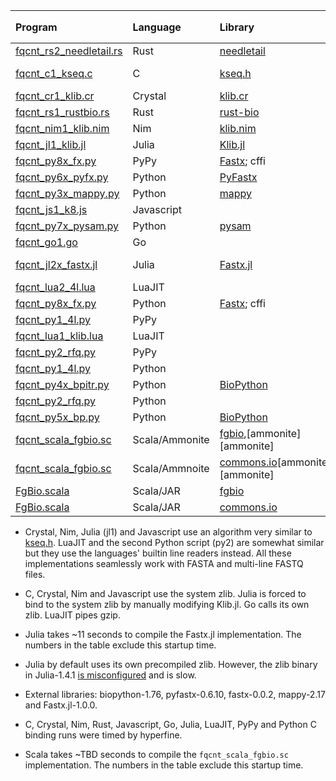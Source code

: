 |Program | Language | Library | t<sub>gzip</sub> (s) | t<sub>plain</sub> (s) | Comments |
|:-------|:---------|:--------|---------------------:|----------------------:|:---------|
|[fqcnt\_rs2\_needletail.rs](fqcnt_rs2_needletail.rs)|Rust|[needletail][nt]            |  9.3|  0.8|fasta/4-line fastq|
|[fqcnt\_c1\_kseq.c](fqcnt_c1_kseq.c)          |C         |[kseq.h](../lib/kseq.h)     |  9.7|  1.4|multi-line fasta/fastq|
|[fqcnt\_cr1\_klib.cr](fqcnt_cr1_klib.cr)      |Crystal   |[klib.cr](../lib/klib.cr)   |  9.7|  1.5|kseq.h port|
|[fqcnt\_rs1\_rustbio.rs](fqcnt_rs1_rustbio.rs)|Rust      |[rust-bio][rust-bio]        | 10.0|  2.4|rust-bio|
|[fqcnt\_nim1\_klib.nim](fqcnt_nim1_klib.nim)  |Nim       |[klib.nim](../lib/klib.nim) | 10.5|  2.3|kseq.h port|
|[fqcnt\_jl1\_klib.jl](fqcnt_jl1_klib.jl)      |Julia     |[Klib.jl](../lib/Klib.jl)   | 11.1|  2.9|kseq.h port|
|[fqcnt\_py8x\_fx.py](fqcnt_py8x_fx.py)        |PyPy      |[Fastx][fx.py]; cffi        | 11.5|  3.1|kseq.h binding|
|[fqcnt\_py6x\_pyfx.py](fqcnt_py6x_pyfx.py)    |Python    |[PyFastx][pyfx]             | 15.8|  7.3|kseq.h binding|
|[fqcnt\_py3x\_mappy.py](fqcnt_py3x_mappy.py)  |Python    |[mappy][mappy]              | 16.6|  8.7|kseq.h binding|
|[fqcnt\_js1\_k8.js](fqcnt_js1_k8.js)          |Javascript|                            | 17.5|  9.4|kseq.h port|
|[fqcnt\_py7x\_pysam.py](fqcnt_py7x_pysam.py)  |Python    |[pysam][pysam]              | 18.5| 12.7|kseq.h binding|
|[fqcnt\_go1.go](fqcnt_go1.go)                 |Go        |                            | 19.1|  2.8|4-line only|
|[fqcnt\_jl2x\_fastx.jl](fqcnt_jl2x_fastx.jl)  |Julia     |[Fastx.jl][fx.jl]           | 19.5|  2.6|4-line only; no startup|
|[fqcnt\_lua2\_4l.lua](fqcnt_lua2_4l.lua)      |LuaJIT    |                            | 22.8| 10.4|4-line only|
|[fqcnt\_py8x\_fx.py](fqcnt_py8x_fx.py)        |Python    |[Fastx][fx.py]; cffi        | 24.2| 15.9|kseq.h binding|
|[fqcnt\_py1\_4l.py](fqcnt_py1_4l.py)          |PyPy      |                            | 27.5| 13.9|4-line only|
|[fqcnt\_lua1\_klib.lua](fqcnt_lua1_klib.lua)  |LuaJIT    |                            | 28.6| 27.2|partial kseq.h port|
|[fqcnt\_py2\_rfq.py](fqcnt_py2_rfq.py)        |PyPy      |                            | 28.9| 14.6|partial kseq.h port|
|[fqcnt\_py1\_4l.py](fqcnt_py1_4l.py)          |Python    |                            | 34.8| 14.2|4-line only|
|[fqcnt\_py4x\_bpitr.py](fqcnt_py4x_bpitr.py)  |Python    |[BioPython][bp]             | 37.9| 18.1|FastqGeneralIterator|
|[fqcnt\_py2\_rfq.py](fqcnt_py2_rfq.py)        |Python    |                            | 42.7| 19.1|partial kseq.h port|
|[fqcnt\_py5x\_bp.py](fqcnt_py5x_bp.py)        |Python    |[BioPython][bp]             |135.8|107.1|SeqIO.parse|
|[fqcnt\_scala\_fgbio.sc](fqcnt_scala_fgbio.sc) |Scala/Ammonite|[fgbio][fgbio],[ammonite][ammonite]|TBD|TBD|FastqSource|
|[fqcnt\_scala\_fgbio.sc](fqcnt_scala_fgbio.sc) |Scala/Ammnoite|[commons.io][commons.io][ammonite][ammonite]|TBD|TBD|Io.readlines|
|[FgBio.scala](scala/tools//src/com/github/biofast/FgBio.scala) |Scala/JAR     |[fgbio][fgbio]             |TBD|TBD|FastqSource|
|[FgBio.scala](scala/tools//src/com/github/biofast/FgBio.scala) |Scala/JAR     |[commons.io][commons.io]    |TBD|TBD|Io.readlines|

* Crystal, Nim, Julia (jl1) and Javascript use an algorithm very similar to
  [kseq.h](../lib/kseq.h). LuaJIT and the second Python script (py2) are
  somewhat similar but they use the languages' builtin line readers instead. All
  these implementations seamlessly work with FASTA and multi-line FASTQ files.

* C, Crystal, Nim and Javascript use the system zlib. Julia is forced to
  bind to the system zlib by manually modifying Klib.jl. Go calls its own zlib.
  LuaJIT pipes gzip.

* Julia takes ~11 seconds to compile the Fastx.jl implementation. The numbers
  in the table exclude this startup time.

* Julia by default uses its own precompiled zlib. However, the zlib binary in
  Julia-1.4.1 [is misconfigured][julia-zlib] and is slow.

* External libraries: biopython-1.76, pyfastx-0.6.10, fastx-0.0.2, mappy-2.17 and
  Fastx.jl-1.0.0.

* C, Crystal, Nim, Rust, Javascript, Go, Julia, LuaJIT, PyPy and Python C
  binding runs were timed by hyperfine.

* Scala takes ~TBD seconds to compile the `fqcnt_scala_fgbio.sc` implementation.  The numbers
  in the table exclude this startup time.

[bp]: https://biopython.org/
[fx.jl]: https://github.com/BioJulia/FASTX.jl
[mappy]: https://github.com/lh3/minimap2/tree/master/python
[pyfx]: https://github.com/lmdu/pyfastx
[fx.py]: https://github.com/cjw85/fastx
[pysam]: https://pysam.readthedocs.io/en/latest/api.html
[rust-bio]: https://github.com/rust-bio/rust-bio
[julia-zlib]: https://github.com/JuliaPackaging/Yggdrasil/pull/1051
[nt]: https://github.com/onecodex/needletail
[fgbio]: http://fulcrumgenomics.github.io/fgbio/
[commons.io]: https://javadoc.io/static/com.fulcrumgenomics/commons_2.12/1.0.0/com/fulcrumgenomics/commons/io/Io$.html#readLinesFromResource(name:String):Iterator[String]
[ammnoite]: http://ammonite.io/